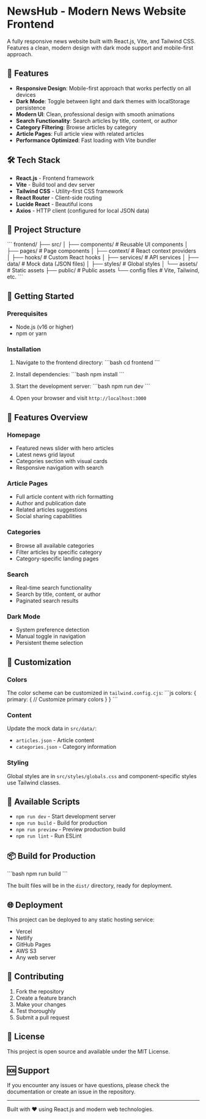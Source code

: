 # NewsHub - Modern News Website Frontend

A fully responsive news website built with React.js, Vite, and Tailwind CSS. Features a clean, modern design with dark mode support and mobile-first approach.

## 🚀 Features

- **Responsive Design**: Mobile-first approach that works perfectly on all devices
- **Dark Mode**: Toggle between light and dark themes with localStorage persistence
- **Modern UI**: Clean, professional design with smooth animations
- **Search Functionality**: Search articles by title, content, or author
- **Category Filtering**: Browse articles by category
- **Article Pages**: Full article view with related articles
- **Performance Optimized**: Fast loading with Vite bundler

## 🛠️ Tech Stack

- **React.js** - Frontend framework
- **Vite** - Build tool and dev server
- **Tailwind CSS** - Utility-first CSS framework
- **React Router** - Client-side routing
- **Lucide React** - Beautiful icons
- **Axios** - HTTP client (configured for local JSON data)

## 📁 Project Structure

\`\`\`
frontend/
├── src/
│   ├── components/     # Reusable UI components
│   ├── pages/         # Page components
│   ├── context/       # React context providers
│   ├── hooks/         # Custom React hooks
│   ├── services/      # API services
│   ├── data/          # Mock data (JSON files)
│   ├── styles/        # Global styles
│   └── assets/        # Static assets
├── public/            # Public assets
└── config files       # Vite, Tailwind, etc.
\`\`\`

## 🚀 Getting Started

### Prerequisites

- Node.js (v16 or higher)
- npm or yarn

### Installation

1. Navigate to the frontend directory:
   \`\`\`bash
   cd frontend
   \`\`\`

2. Install dependencies:
   \`\`\`bash
   npm install
   \`\`\`

3. Start the development server:
   \`\`\`bash
   npm run dev
   \`\`\`

4. Open your browser and visit `http://localhost:3000`

## 📱 Features Overview

### Homepage
- Featured news slider with hero articles
- Latest news grid layout
- Categories section with visual cards
- Responsive navigation with search

### Article Pages
- Full article content with rich formatting
- Author and publication date
- Related articles suggestions
- Social sharing capabilities

### Categories
- Browse all available categories
- Filter articles by specific category
- Category-specific landing pages

### Search
- Real-time search functionality
- Search by title, content, or author
- Paginated search results

### Dark Mode
- System preference detection
- Manual toggle in navigation
- Persistent theme selection

## 🎨 Customization

### Colors
The color scheme can be customized in `tailwind.config.cjs`:
\`\`\`js
colors: {
  primary: {
    // Customize primary colors
  }
}
\`\`\`

### Content
Update the mock data in `src/data/`:
- `articles.json` - Article content
- `categories.json` - Category information

### Styling
Global styles are in `src/styles/globals.css` and component-specific styles use Tailwind classes.

## 🔧 Available Scripts

- `npm run dev` - Start development server
- `npm run build` - Build for production
- `npm run preview` - Preview production build
- `npm run lint` - Run ESLint

## 📦 Build for Production

\`\`\`bash
npm run build
\`\`\`

The built files will be in the `dist/` directory, ready for deployment.

## 🌐 Deployment

This project can be deployed to any static hosting service:
- Vercel
- Netlify
- GitHub Pages
- AWS S3
- Any web server

## 🤝 Contributing

1. Fork the repository
2. Create a feature branch
3. Make your changes
4. Test thoroughly
5. Submit a pull request

## 📄 License

This project is open source and available under the MIT License.

## 🆘 Support

If you encounter any issues or have questions, please check the documentation or create an issue in the repository.

---

Built with ❤️ using React.js and modern web technologies.
